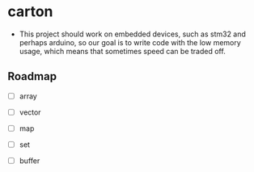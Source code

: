 # carton

* This project should work on embedded devices, such as stm32 and perhaps arduino, so our goal is to write code with the low memory usage, which means that sometimes speed can be traded off.
 
## Roadmap

* [ ] array
* [ ] vector
* [ ] map
* [ ] set
* [ ] buffer
 
